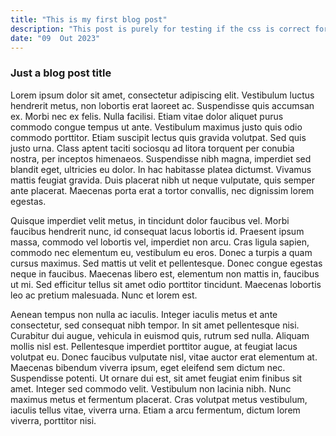 ```yaml
---
title: "This is my first blog post"
description: "This post is purely for testing if the css is correct for the title on the page"
date: "09  Out 2023"
---
```


### Just a blog post title
Lorem ipsum dolor sit amet, consectetur adipiscing elit. Vestibulum luctus hendrerit metus, non lobortis erat laoreet ac. Suspendisse quis accumsan ex. Morbi nec ex felis. Nulla facilisi. Etiam vitae dolor aliquet purus commodo congue tempus ut ante. Vestibulum maximus justo quis odio commodo porttitor. Etiam suscipit lectus quis gravida volutpat. Sed quis justo urna. Class aptent taciti sociosqu ad litora torquent per conubia nostra, per inceptos himenaeos. Suspendisse nibh magna, imperdiet sed blandit eget, ultricies eu dolor. In hac habitasse platea dictumst. Vivamus mattis feugiat gravida. Duis placerat nibh ut neque vulputate, quis semper ante placerat. Maecenas porta erat a tortor convallis, nec dignissim lorem egestas.

Quisque imperdiet velit metus, in tincidunt dolor faucibus vel. Morbi faucibus hendrerit nunc, id consequat lacus lobortis id. Praesent ipsum massa, commodo vel lobortis vel, imperdiet non arcu. Cras ligula sapien, commodo nec elementum eu, vestibulum eu eros. Donec a turpis a quam cursus maximus. Sed mattis ut velit et pellentesque. Donec congue egestas neque in faucibus. Maecenas libero est, elementum non mattis in, faucibus ut mi. Sed efficitur tellus sit amet odio porttitor tincidunt. Maecenas lobortis leo ac pretium malesuada. Nunc et lorem est.

Aenean tempus non nulla ac iaculis. Integer iaculis metus et ante consectetur, sed consequat nibh tempor. In sit amet pellentesque nisi. Curabitur dui augue, vehicula in euismod quis, rutrum sed nulla. Aliquam mollis nisl est. Pellentesque imperdiet porttitor augue, at feugiat lacus volutpat eu. Donec faucibus vulputate nisl, vitae auctor erat elementum at. Maecenas bibendum viverra ipsum, eget eleifend sem dictum nec. Suspendisse potenti. Ut ornare dui est, sit amet feugiat enim finibus sit amet. Integer sed commodo velit. Vestibulum non lacinia nibh. Nunc maximus metus et fermentum placerat. Cras volutpat metus vestibulum, iaculis tellus vitae, viverra urna. Etiam a arcu fermentum, dictum lorem viverra, porttitor nisi.
